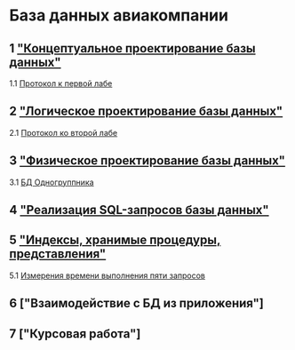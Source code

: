 # База данных авиакомпании

## 1 ["Концептуальное проектирование базы данных"](docs/lab1.png)

1.1 [Протокол к первой лабе](docs/Zhaba_BD_1.docx)

## 2 ["Логическое проектирование базы данных"](docs/lab2.png)

2.1 [Протокол ко второй лабе](docs/Zhaba_BD_2.docx)

## 3 ["Физическое проектирование базы данных"](files/Zhaba_BD_3.sql)
3.1 [БД Одногруппника](files/Zhaba_Mishi.sql)

## 4 ["Реализация SQL-запросов базы данных"](files/Zhaba_BD_4.sql)

## 5 ["Индексы, хранимые процедуры, представления"](files/Zhaba_BD_5.sql)
5.1 [Измерения времени выполнения пяти запросов](files/TimingsForLab5.docx)

## 6 ["Взаимодействие с БД из приложения"]

## 7 ["Курсовая работа"]
